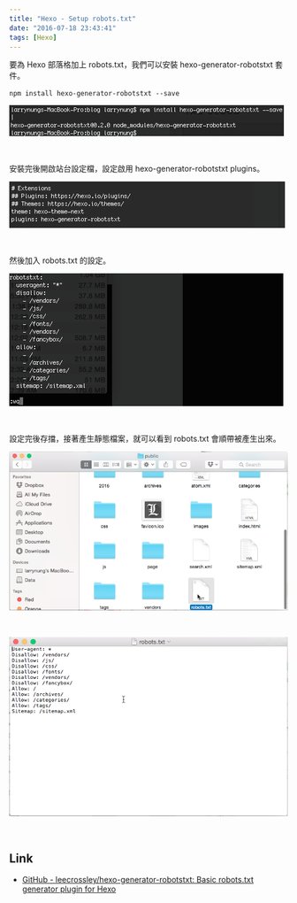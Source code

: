 ```yaml
---
title: "Hexo - Setup robots.txt"
date: "2016-07-18 23:43:41"
tags: [Hexo]
---
```



要為 Hexo 部落格加上 robots.txt，我們可以安裝 hexo-generator-robotstxt 套件。  

<!-- More -->

    npm install hexo-generator-robotstxt --save

![1.png](1.png)

<br/>


安裝完後開啟站台設定檔，設定啟用 hexo-generator-robotstxt plugins。   

![2.png](2.png)

<br/>


然後加入 robots.txt 的設定。  

![3.png](3.png)

<br/>


設定完後存擋，接著產生靜態檔案，就可以看到 robots.txt 會順帶被產生出來。  

![4.png](4.png)

<br/>


![5.png](5.png)

<br/>


Link
----
* [GitHub - leecrossley/hexo-generator-robotstxt: Basic robots.txt generator plugin for Hexo](https://github.com/leecrossley/hexo-generator-robotstxt)

